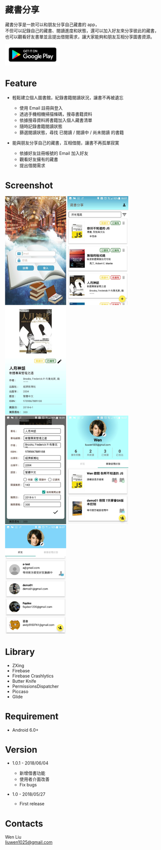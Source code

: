 # 藏書分享

藏書分享是一款可以和朋友分享自己藏書的 app， <br />
不但可以記錄自己的藏書、閱讀進度和狀態，還可以加入好友來分享彼此的藏書， <br />
也可以觀看好友書單並且提出借閱需求，讓大家能夠和朋友互相分享圖書資源。 <br />

[<img src="https://github.com/Wen-Liu/BookShare/raw/master/Screenshot/google-play-badge.png" width="180"  >](https://play.google.com/store/apps/details?id=com.wenliu.bookshare)

# Feature
- 輕鬆建立個人圖書館，紀錄書籍閱讀狀況，讓書不再被遺忘
  - 使用 Email 註冊與登入
  - 透過手機相機掃描條碼，搜尋書籍資料 
  - 依據搜尋資料將書籍加入個人藏書清單
  - 隨時記錄書籍閱讀狀態
  - 篩選閱讀狀態，尋找 已閱讀 / 閱讀中 / 尚未閱讀 的書籍

- 能與朋友分享自己的藏書，互相借閱，讓書不再孤單寂寞
  - 依據好友註冊帳號的 Email 加入好友
  - 觀看好友擁有的藏書
  - 提出借閱需求
  
  
# Screenshot
   <img src="https://github.com/Wen-Liu/BookShare/blob/master/Screenshot/2018-06-12%2018.13.02%20%E4%B8%8B%E5%8D%888.40.36.jpg" width="200" > <img src="https://github.com/Wen-Liu/BookShare/blob/master/Screenshot/2018-06-12%2018.12.57%20%E4%B8%8B%E5%8D%888.40.36.jpg" width="200" > <img src="https://github.com/Wen-Liu/BookShare/blob/master/Screenshot/2018-06-12%2018.12.45%20%E4%B8%8B%E5%8D%888.40.36.jpg" width="200" > <br />
   <img src="https://github.com/Wen-Liu/BookShare/blob/master/Screenshot/2018-06-12%2018.12.39%20%E4%B8%8B%E5%8D%888.40.36.jpg" width="200" > <img src="https://github.com/Wen-Liu/BookShare/blob/master/Screenshot/2018-06-12%2018.12.49%20%E4%B8%8B%E5%8D%888.40.36.jpg" width="200" > <img src="https://github.com/Wen-Liu/BookShare/blob/master/Screenshot/2018-06-12%2018.12.53%20%E4%B8%8B%E5%8D%888.40.36.jpg" width="200" >

# Library
* ZXing
* Firebase
* Firebase Crashlytics
* Butter Knife
* PermissionsDispatcher
* Piccaso
* Glide


# Requirement
* Android 6.0+

# Version
* 1.0.1 - 2018/06/04

  * 新增借書功能
  * 使用者介面改善
  * Fix bugs
  
* 1.0 - 2018/05/27

  * First release
 

# Contacts
Wen Liu <br />
liuwen1025@gmail.com 
